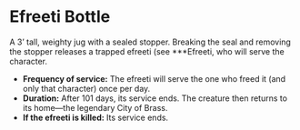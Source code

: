 # Efreeti Bottle

A 3’ tall, weighty jug with a sealed stopper. Breaking the seal and removing the stopper releases a trapped efreeti (see ***Efreeti, who will serve the character.

- **Frequency of service:** The efreeti will serve the one who freed it (and only that character) once per day.
- **Duration:** After 101 days, its service ends. The creature then returns to its home—the legendary City of Brass.
- **If the efreeti is killed:** Its service ends.